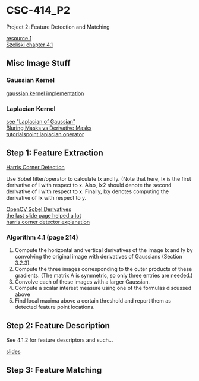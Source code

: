 # CSC-414_P2
Project 2: Feature Detection and Matching

[resource 1](https://cs.brown.edu/courses/csci1430/proj2/)  
[Szeliski chapter 4.1](http://szeliski.org/Book/drafts/SzeliskiBook_20100903_draft.pdf)  

## Misc Image Stuff

### Gaussian Kernel 

[gaussian kernel implementation](https://stackoverflow.com/questions/29731726/how-to-calculate-a-gaussian-kernel-matrix-efficiently-in-numpy)

### Laplacian Kernel

[see "Laplacian of Gaussian"](https://homepages.inf.ed.ac.uk/rbf/HIPR2/log.htm)  
[Bluring Masks vs Derivative Masks](https://www.tutorialspoint.com/dip/high_pass_vs_low_pass_filters.htm)  
[tutorialspoint laplacian operator](https://www.tutorialspoint.com/dip/laplacian_operator.htm)  

## Step 1: Feature Extraction

[Harris Corner Detection](https://opencv-python-tutroals.readthedocs.io/en/latest/py_tutorials/py_feature2d/py_features_harris/py_features_harris.html#harris-corners)

Use Sobel filter/operator to calculate Ix and Iy. (Note that here, Ix is the first derivative of I with respect to x. Also, 
Ix2 should denote the second derivative of I with respect to x. Finally, Ixy denotes computing the derivative of Ix with respect to y.

[OpenCV Sobel Derivatives](https://docs.opencv.org/2.4/doc/tutorials/imgproc/imgtrans/sobel_derivatives/sobel_derivatives.html)  
[the last slide page helped a lot](http://www.cse.psu.edu/~rtc12/CSE486/lecture06.pdf)  
[harris corner detector explanation](https://aishack.in/tutorials/harris-corner-detector/)  

### Algorithm 4.1 (page 214)

1. Compute the horizontal and vertical derivatives of the image Ix and Iy by convolving the original image with derivatives of Gaussians (Section 3.2.3).
2. Compute the three images corresponding to the outer products of these gradients.
(The matrix A is symmetric, so only three entries are needed.)
3. Convolve each of these images with a larger Gaussian.
4. Compute a scalar interest measure using one of the formulas discussed above
5. Find local maxima above a certain threshold and report them as detected feature
point locations.

## Step 2: Feature Description

See 4.1.2 for feature descriptors and such...

[slides](https://courses.cs.washington.edu/courses/cse455/09wi/Lects/lect6.pdf)

## Step 3: Feature Matching


